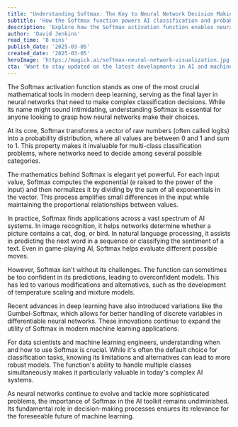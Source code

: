 ```yaml
---
title: 'Understanding Softmax: The Key to Neural Network Decision Making'
subtitle: 'How the Softmax function powers AI classification and probability estimation'
description: 'Explore how the Softmax activation function enables neural networks to make complex classification decisions and probability estimations, serving as a cornerstone of modern machine learning applications from image recognition to natural language processing.'
author: 'David Jenkins'
read_time: '8 mins'
publish_date: '2025-03-05'
created_date: '2025-03-05'
heroImage: 'https://magick.ai/softmax-neural-network-visualization.jpg'
cta: 'Want to stay updated on the latest developments in AI and machine learning? Follow us on LinkedIn for in-depth technical analyses and breakthrough discoveries in neural network architecture.'
---
```


The Softmax activation function stands as one of the most crucial mathematical tools in modern deep learning, serving as the final layer in neural networks that need to make complex classification decisions. While its name might sound intimidating, understanding Softmax is essential for anyone looking to grasp how neural networks make their choices.

At its core, Softmax transforms a vector of raw numbers (often called logits) into a probability distribution, where all values are between 0 and 1 and sum to 1. This property makes it invaluable for multi-class classification problems, where networks need to decide among several possible categories.

The mathematics behind Softmax is elegant yet powerful. For each input value, Softmax computes the exponential (e raised to the power of the input) and then normalizes it by dividing by the sum of all exponentials in the vector. This process amplifies small differences in the input while maintaining the proportional relationships between values.

In practice, Softmax finds applications across a vast spectrum of AI systems. In image recognition, it helps networks determine whether a picture contains a cat, dog, or bird. In natural language processing, it assists in predicting the next word in a sequence or classifying the sentiment of a text. Even in game-playing AI, Softmax helps evaluate different possible moves.

However, Softmax isn't without its challenges. The function can sometimes be too confident in its predictions, leading to overconfident models. This has led to various modifications and alternatives, such as the development of temperature scaling and mixture models.

Recent advances in deep learning have also introduced variations like the Gumbel-Softmax, which allows for better handling of discrete variables in differentiable neural networks. These innovations continue to expand the utility of Softmax in modern machine learning applications.

For data scientists and machine learning engineers, understanding when and how to use Softmax is crucial. While it's often the default choice for classification tasks, knowing its limitations and alternatives can lead to more robust models. The function's ability to handle multiple classes simultaneously makes it particularly valuable in today's complex AI systems.

As neural networks continue to evolve and tackle more sophisticated problems, the importance of Softmax in the AI toolkit remains undiminished. Its fundamental role in decision-making processes ensures its relevance for the foreseeable future of machine learning.